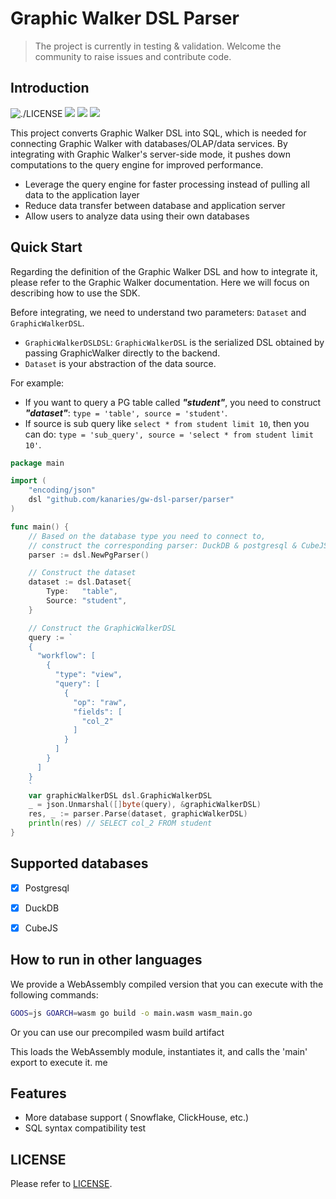 #  Graphic Walker DSL Parser 

> The project is currently in testing & validation. Welcome the community to raise issues and contribute code.

## Introduction

![./LICENSE](https://img.shields.io/github/license/kanaries/gw-dsl-parser?style=flat-square)
[![](https://img.shields.io/badge/twitter-kanaries_data-03A9F4?style=flat-square&logo=twitter)](https://twitter.com/kanaries_data)
[![](https://img.shields.io/discord/987366424634884096?color=%237289da&label=Discord&logo=discord&logoColor=white&style=flat-square)](https://discord.gg/WWHraZ8SeV)
[![](https://img.shields.io/badge/Slack-green?style=flat-square&logo=slack&logoColor=white)](https://kanaries-community.slack.com/join/shared_invite/zt-20hho6t45-_OSDdTQamnrSnOW6C2PTgg)

This project converts Graphic Walker DSL into SQL, which is needed for connecting Graphic Walker with databases/OLAP/data services. By integrating with Graphic Walker's server-side mode, it pushes down computations to the query engine for improved performance.

* Leverage the query engine for faster processing instead of pulling all data to the application layer
* Reduce data transfer between database and application server
* Allow users to analyze data using their own databases


## Quick Start

Regarding the definition of the Graphic Walker DSL and how to integrate it, 
please refer to the Graphic Walker documentation. Here we will focus on describing how to use the SDK.


Before integrating, we need to understand two parameters: `Dataset` and `GraphicWalkerDSL`. 

- `GraphicWalkerDSLDSL`: `GraphicWalkerDSL` is the serialized DSL obtained by passing GraphicWalker directly to the backend.
- `Dataset` is your abstraction of the data source.  

For example: 
- If you want to query a PG table called ***"student"***, you need to construct ***"dataset"***: ` type = 'table', source = 'student' `. 
- If source is sub query like `select * from student limit 10`, then you can do:  ` type = 'sub_query', source = 'select * from student limit 10' `.

```go
package main

import (
	"encoding/json"
	dsl "github.com/kanaries/gw-dsl-parser/parser"
)

func main() {
	// Based on the database type you need to connect to,
	// construct the corresponding parser: DuckDB & postgresql & CubeJS
	parser := dsl.NewPgParser()

	// Construct the dataset
	dataset := dsl.Dataset{
		Type:   "table",
		Source: "student",
	}

	// Construct the GraphicWalkerDSL
	query := `
	{
	  "workflow": [
		{
		  "type": "view",
		  "query": [
			{
			  "op": "raw",
			  "fields": [
				"col_2"
			  ]
			}
		  ]
		}
	  ]
	}
	`
	var graphicWalkerDSL dsl.GraphicWalkerDSL
	_ = json.Unmarshal([]byte(query), &graphicWalkerDSL)
	res, _ := parser.Parse(dataset, graphicWalkerDSL)
	println(res) // SELECT col_2 FROM student
}

```

## Supported databases

- [x] Postgresql
- [x] DuckDB
- [x] CubeJS
    

## How to run in other languages
We provide a WebAssembly compiled version that you can execute with the following commands:
    
```bash
GOOS=js GOARCH=wasm go build -o main.wasm wasm_main.go
```

Or you can use our precompiled wasm build artifact

This loads the WebAssembly module, instantiates it, and calls the 'main' export to execute it.
me

## Features

- More database support ( Snowflake, ClickHouse, etc.)
- SQL syntax compatibility test


## LICENSE
Please refer to [LICENSE](https://github.com/Kanaries/gw-dsl-parser/blob/main/LICENSE).
